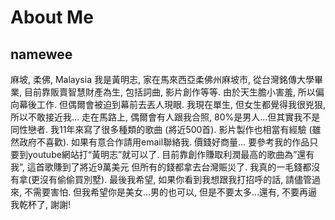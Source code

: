 # About Me
## namewee
麻坡, 柔佛, Malaysia
我是黃明志, 家在馬來西亞柔佛州麻坡市, 從台灣銘傳大學畢業, 目前靠販賣智慧財產為生, 包括詞曲, 影片創作等等. 由於天生膽小害羞, 所以偏向幕後工作. 但偶爾會被迫到幕前去丟人現眼. 我現在單生, 但女生都覺得我很兇狠, 所以不敢接近我… 走在馬路上, 偶爾會有人跟我合照, 80%是男人…但其實我不是同性戀者. 我11年來寫了很多種類的歌曲 (將近500首). 影片製作也相當有經驗 (雖然政府不喜歡). 如果有意合作請用email聯絡我. 價錢好商量… 要參考我的作品只要到youtube網站打“黃明志”就可以了. 目前靠創作賺取利潤最高的歌曲為”還有我”, 這首歌賺到了將近9萬美元 但所有的錢都拿去台灣賑災了. 我真的一毛錢都沒有拿(更沒有偷偷買別墅). 最後我希望, 如果你看到我想跟我打招呼的話, 請儘管過來, 不需要害怕. 但我希望你是美女…男的也可以, 但是不要太多…還有, 不要再逼我乾杯了, 謝謝!
